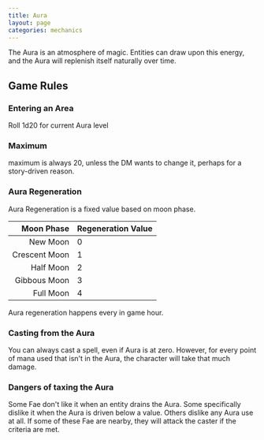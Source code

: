 ```yaml
---
title: Aura
layout: page
categories: mechanics
---
```


The Aura is an atmosphere of magic. Entities can draw upon this energy, and the Aura will replenish itself naturally over time.

## Game Rules
### Entering an Area
Roll 1d20 for current Aura level

### Maximum
maximum is always 20, unless the DM wants to change it, perhaps for a story-driven reason.

### Aura Regeneration
Aura Regeneration is a fixed value based on moon phase.

|Moon Phase    |Regeneration Value|
|--:           |:--       |
|New Moon      |0         |
|Crescent Moon |1         |
|Half Moon     |2         |
|Gibbous Moon  |3         |
|Full Moon     |4         |

Aura regeneration happens every in game hour.

### Casting from the Aura
You can always cast a spell, even if Aura is at zero. However, for every point of mana used that isn't in the Aura, the character will take that much damage.

### Dangers of taxing the Aura
Some Fae don't like it when an entity drains the Aura. Some specifically dislike it when the Aura is driven below a value. Others dislike any Aura use at all. If some of these Fae are nearby, they will attack the caster if the criteria are met.
